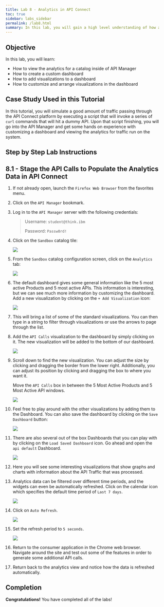 ```yaml
---
title: Lab 8 - Analytics in API Connect
toc: true
sidebar: labs_sidebar
permalink: /lab8.html
summary: In this lab, you will gain a high level understanding of how analytics are used to visualize the information captured by the gateway node. You can filter, sort and aggregate your API event data; then present the results within correlated charts, tables and maps to help you manage service levels, set quotas, establish controls, set up security policies, manage communities and analyze trends. API Analytics is built on the Kibana V4.3 open source analytics and visualization platform, which is designed to work with the Elastic Search real-time distributed search and analytics engine.
---
```


## Objective
 
In this lab, you will learn:

+ How to view the analytics for a catalog inside of API Manager
+ How to create a custom dashboard
+ How to add visualizations to a dashboard 
+ How to customize and arrange visualizations in the dashboard

## Case Study Used in this Tutorial

In this tutorial, you will simulate a good amount of traffic passing through the API Connect platform by executing a script that will invoke a series of `curl` commands that will hit a dummy API. Upon that script finishing, you will go into the API Manager and get some hands on experience with customizing a dashboard and viewing the analytics for traffic run on the system.

## Step by Step Lab Instructions

## 8.1	- Stage the API Calls to Populate the Analytics Data in API Connect

1.  If not already open, launch the `Firefox Web Browser` from the favorites menu.

1.  Click on the `API Manager` bookmark.

1.  Log in to the `API Manager` server with the following credentials:

    > Username: `student@think.ibm`
    >
    > Password: `Passw0rd!`

1.  Click on the `Sandbox` catalog tile:

    ![](https://github.com/ibm-apiconnect/pot/raw/gh-pages/images/lab8/api-mgr-dashboard-sandbox-tile.png)

1.  From the `Sandbox` catalog configuration screen, click on the `Analytics` tab:

    ![](https://github.com/ibm-apiconnect/pot/raw/gh-pages/images/lab8/analytics-tab.png)

1.  The default dashboard gives some general information like the 5 most active Products and 5 most active APIs.  This information is interesting, but we can see much more information by customizing the dashboard. Add a new visualization by clicking on the `+ Add Visualization` icon:

    ![](https://github.com/ibm-apiconnect/pot/raw/gh-pages/images/lab8/analytics-add-visualization.png)

1.  This will bring a list of some of the standard visualizations. You can then type in a string to filter through visualizations or use the arrows to page through the list.

1.  Add the `API Calls` visualization to the dashboard by simply clicking on it. The new visualization will be added to the bottom of our dashboard.

    ![](https://github.com/ibm-apiconnect/pot/raw/gh-pages/images/lab8/image21.png)

1.  Scroll down to find the new visualization. You can adjust the size by clicking and dragging the border from the lower right. Additionally, you can adjust its position by clicking and dragging the box to where you want it.

    Move the `API Calls` box in between the 5 Most Active Products and 5 Most Active API windows.

    ![](https://github.com/ibm-apiconnect/pot/raw/gh-pages/images/lab8/image22.png)
	
1.  Feel free to play around with the other visualizations by adding them to the Dashboard. You can also save the dashboard by clicking on the `Save Dashboard` button:

    ![](https://github.com/ibm-apiconnect/pot/raw/gh-pages/images/lab8/analytics-save-dashboard.png)

1.  There are also several out of the box Dashboards that you can play with by clicking on the `Load Saved Dashboard` icon. Go ahead and open the `api default` Dashboard.

    ![](https://github.com/ibm-apiconnect/pot/raw/gh-pages/images/lab8/analytics-load-dashboard.png)

1.  Here you will see some interesting visualizations that show graphs and charts with information about the API Traffic that was processed.

1.  Analytics data can be filtered over different time periods, and the widgets can even be automatically refreshed. Click on the calendar icon which specifies the default time period of `Last 7 days`.

    ![](https://github.com/ibm-apiconnect/pot/raw/gh-pages/images/lab8/analytics-calendar.png)
	
1.  Click on `Auto Refresh`.

    ![](https://github.com/ibm-apiconnect/pot/raw/gh-pages/images/lab8/analytics-auto-refresh.png)

1.  Set the refresh period to `5 seconds`.

    ![](https://github.com/ibm-apiconnect/pot/raw/gh-pages/images/lab8/analytics-refresh-5sec.png)

1.  Return to the consumer application in the Chrome web browser. Navigate around the site and test out some of the features in order to generate some additional API calls.

1.  Return back to the analytics view and notice how the data is refreshed automatically.

## Completion

**Congratulations!** You have completed all of the labs!